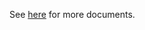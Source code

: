 See [here](https://github.com/kcl-lang/modules/blob/main/k8s/1.17/docs/README.md) for more documents.
